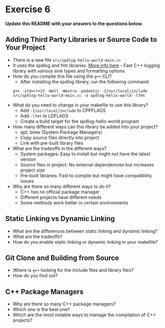 # Exercise 6

**Update this README with your answers to the questions below.**

## Adding Third Party Libraries or Source Code to Your Project

- There is a new file `src/spdlog-hello-world-main.cc`
- It uses the spdlog and fmt libraries. 
  [More info here](https://github.com/gabime/spdlog) - Fast C++ logging 
  library with various sink types and formatting options
- How do you compile this file using the `g++` CLI?
  - After installing the spdlog library, run the following command:
  ```
  g++ -std=c++23 -Wall -Wextra -pedantic -I/usr/local/include src/spdlog-hello-world-main.cc -o spdlog-hello-world -lfmt
  ```
- What do you need to change in your makefile to use this library?
  - Add `-I/usr/local/include` to CPPFLAGS
  - Add `-lfmt` to LDFLAGS
  - Create a build target for the spdlog-hello-world program
- How many different ways can this library be added into your project?
  - apt, brew (System Package Managers)
  - Copy source files directly into project
  - Link with pre-built library files
- What are the tradeoffs in the different ways?
  - System packages: Easy to install but might not have the latest version
  - Source files in project: No external dependencies but increases project size
  - Pre-built libraries: Fast to compile but might have compatibility issues
- Why are there so many different ways to do it?
  - C++ has no official package manager
  - Different projects have different needs
  - Some methods work better in certain environments
  
## Static Linking vs Dynamic Linking

- What are the differences between static linking and dynamic linking?
- What are the tradeoffs?
- How do you enable static linking or dynamic linking in your makefile?

## Git Clone and Building from Source

- Where is `g++` looking for the include files and library files?
- How do you find out?

## C++ Package Managers

- Why are there so many C++ package managers?
- Which one is the best one?
- Which are the most notable ways to manage the compilation of C++ projects?